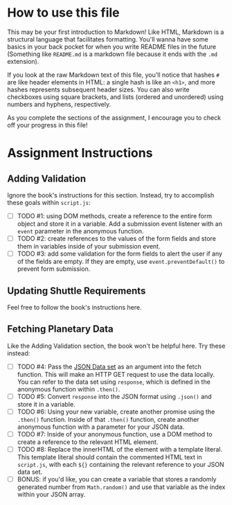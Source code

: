 
# How to use this file
This may be your first introduction to Markdown! Like HTML, Markdown is a structural language that facilitates formatting. You'll wanna have some basics in your back pocket for when you write README files in the future (Something like `README.md` is a markdown file because it ends with the `.md` extension).

If you look at the raw Markdown text of this file, you'll notice that hashes `#` are like header elements in HTML: a single hash is like an `<h1>`, and more hashes represents subsequent header sizes. You can also write checkboxes using square brackets, and lists (ordered and unordered) using numbers and hyphens, respectively.

As you complete the sections of the assignment, I encourage you to check off your progress in this file!

# Assignment Instructions
## Adding Validation
Ignore the book's instructions for this section. Instead, try to accomplish these goals within `script.js`:
- [ ] TODO #1: using DOM methods, create a reference to the entire form object and store it in a variable. Add a submission event listener with an `event` parameter in the anonymous function.
- [ ] TODO #2: create references to the values of the form fields and store them in variables inside of your submission event.
- [ ] TODO #3: add some validation for the form fields to alert the user if any of the fields are empty. If they are empty, use `event.preventDefault()` to prevent form submission.

## Updating Shuttle Requirements
Feel free to follow the book's instructions here.

## Fetching Planetary Data
Like the Adding Validation section, the book won't be helpful here. Try these instead:
- [ ] TODO #4: Pass the [JSON Data set](https://handlers.education.launchcode.org/static/planets.json) as an argument into the fetch function. This will make an HTTP GET request to use the data locally. You can refer to the data set using `response`, which is defined in the anonymous function within `.then()`.
- [ ] TODO #5: Convert `response` into the JSON format using `.json()` and store it in a variable.
- [ ] TODO #6: Using your new variable, create another promise using the `.then()` function. Inside of that `.then()` function, create another anonymous function with a parameter for your JSON data.
- [ ] TODO #7: Inside of your anonymous function, use a DOM method to create a reference to the relevant HTML element.
- [ ] TODO #8: Replace the innerHTML of the element with a template literal. This template literal should contain the commented HTML text in `script.js`, with each `${}` containing the relevant reference to your JSON data set.
- [ ] BONUS: if you'd like, you can create a variable that stores a randomly generated number from `Math.random()` and use that variable as the index within your JSON array.
